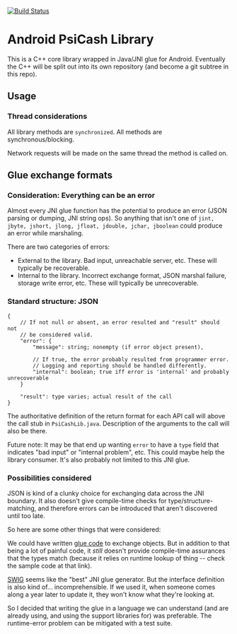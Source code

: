 [![Build Status](https://travis-ci.org/Psiphon-Inc/psicash-lib-android.svg?branch=master)](https://travis-ci.org/Psiphon-Inc/psicash-lib-android)

# Android PsiCash Library

This is a C++ core library wrapped in Java/JNI glue for Android. Eventually the C++ will
be split out into its own repository (and become a git subtree in this repo).

## Usage

### Thread considerations

All library methods are `synchronized`. All methods are synchronous/blocking.

Network requests will be made on the same thread the method is called on.

## Glue exchange formats

### Consideration: Everything can be an error

Almost every JNI glue function has the potential to produce an error
(JSON parsing or dumping, JNI string ops). So anything that isn't one of
`jint, jbyte, jshort, jlong, jfloat, jdouble, jchar, jboolean` could
produce an error while marshaling.

There are two categories of errors:
* External to the library. Bad input, unreachable server, etc. These will
  typically be recoverable.
* Internal to the library. Incorrect exchange format, JSON marshal
  failure, storage write error, etc. These will typically be unrecoverable.

### Standard structure: JSON

```no-highlight
{
    // If not null or absent, an error resulted and "result" should not
    // be considered valid.
    "error": {
        "message": string; nonempty (if error object present),

        // If true, the error probably resulted from programmer error.
        // Logging and reporting should be handled differently.
        "internal": boolean; true iff error is 'internal' and probably unrecoverable
    }

    "result": type varies; actual result of the call
}
```

The authoritative definition of the return format for each API call will
above the call stub in `PsiCashLib.java`. Description of the arguments
to the call will also be there.

Future note: It may be that end up wanting `error` to have a `type` field
that indicates "bad input" or "internal problem", etc. This could maybe
help the library consumer. It's also probably not limited to this JNI glue.

### Possibilities considered

JSON is kind of a clunky choice for exchanging data across the JNI
boundary. It also doesn't give compile-time checks for
type/structure-matching, and therefore errors can be introduced that
aren't discovered until too late.

So here are some other things that were considered:

We could have written [glue code](http://www.ntu.edu.sg/home/ehchua/programming/java/javanativeinterface.html#zz-6.)
to exchange objects. But in addition to that being a lot of painful code,
it _still_ doesn't provide compile-time assurances that the types match
(because it relies on runtime lookup of thing -- check the sample code
at that link).

[SWIG](http://www.swig.org/) seems like the "best" JNI glue generator.
But the interface definition is also kind of... incomprehensible. If we
used it, when someone comes along a year later to update it, they won't
know what they're looking at.

So I decided that writing the glue in a language we can understand (and
are already using, and using the support libraries for) was preferable.
The runtime-error problem can be mitigated with a test suite.
